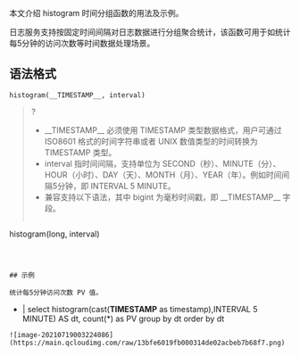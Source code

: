 本文介绍 histogram 时间分组函数的用法及示例。

日志服务支持按固定时间间隔对日志数据进行分组聚合统计，该函数可用于如统计每5分钟的访问次数等时间数据处理场景。

## 语法格式

```
histogram(__TIMESTAMP__, interval)
```

>?
> - \_\_TIMESTAMP\_\_ 必须使用 TIMESTAMP 类型数据格式，用户可通过 ISO8601 格式的时间字符串或者 UNIX 数值类型的时间转换为 TIMESTAMP 类型。
> - interval 指时间间隔，支持单位为 SECOND（秒）、MINUTE（分）、HOUR（小时）、DAY（天）、MONTH（月）、YEAR（年）。例如时间间隔5分钟，即 INTERVAL 5 MINUTE。
> - 兼容支持以下语法，其中 bigint 为毫秒时间戳，即 \_\_TIMESTAMP\_\_ 字段。
> ```
histogram(long, interval)
```



## 示例

统计每5分钟访问次数 PV 值。
```
* | select histogram(cast(__TIMESTAMP__ as timestamp),INTERVAL 5 MINUTE) AS dt, count(*) as PV group by dt order by dt
```
![image-20210719003224086](https://main.qcloudimg.com/raw/13bfe6019fb000314de02acbeb7b68f7.png)


  















